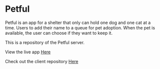 # Petful

Petful is an app for a shelter that only can hold one dog and one cat at a time. Users to add their name to a queue for pet adoption. When the pet is available, the user can choose if they want to keep it.

This is a repository of the Petful server.

View the live app [Here](https://petful-client-template-eight.vercel.app/)

Check out the client repository [Here](https://github.com/Rachanastasia/petful-client)

